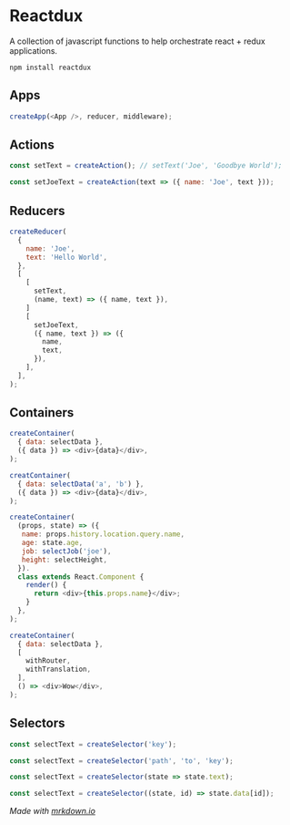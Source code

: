 # Reactdux

A collection of javascript functions to help orchestrate react + redux applications.

```
npm install reactdux
```



## Apps

```js
createApp(<App />, reducer, middleware);
```

## Actions

```js
const setText = createAction(); // setText('Joe', 'Goodbye World');
```
```js
const setJoeText = createAction(text => ({ name: 'Joe', text }));
```

## Reducers

```js
createReducer(
  {
    name: 'Joe',
    text: 'Hello World',
  },
  [
    [
      setText,
      (name, text) => ({ name, text }),
    ]
    [
      setJoeText,
      ({ name, text }) => ({
        name,
        text,
      }),
    ],
  ],
);
```

## Containers

```js
createContainer(
  { data: selectData },
  ({ data }) => <div>{data}</div>,
);
```
```js
creatContainer(
  { data: selectData('a', 'b') },
  ({ data }) => <div>{data}</div>,
);
```
```js
createContainer(
  (props, state) => ({
   name: props.history.location.query.name,
   age: state.age,
   job: selectJob('joe'),
   height: selectHeight,
  }).
  class extends React.Component {
    render() {
      return <div>{this.props.name}</div>;
    }
  },
);
```
```js
createContainer(
  { data: selectData },
  [
    withRouter,
    withTranslation,
  ],
  () => <div>Wow</div>,
);
```

## Selectors

```js
const selectText = createSelector('key');
```
```js
const selectText = createSelector('path', 'to', 'key');
```
```js
const selectText = createSelector(state => state.text);
```
```js
const selectText = createSelector((state, id) => state.data[id]);
```



*Made with [mrkdown.io](http://mrkdown.io)*
